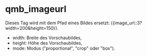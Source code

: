# qmb_imageurl #

Dieses Tag wird mit dem Pfad eines Bildes ersetzt: {{image_url::3?width=200&height=150}}.
- width: Breite des Vorschaubildes,
- height: Höhe des Vorschaubildes,
- mode: Modus ("proportional", "crop" oder "box").
